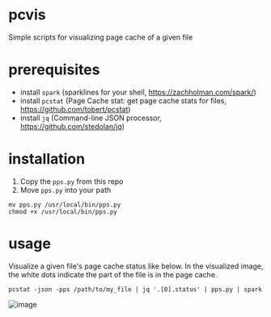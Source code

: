 # pcvis
Simple scripts for visualizing page cache of a given file

# prerequisites
* install `spark` (sparklines for your shell, https://zachholman.com/spark/)
* install `pcstat` (Page Cache stat: get page cache stats for files, https://github.com/tobert/pcstat)
* install `jq` (Command-line JSON processor, https://github.com/stedolan/jq)

# installation
1. Copy the `pps.py` from this repo
2. Move `pps.py` into your path
```
mv pps.py /usr/local/bin/pps.py
chmod +x /usr/local/bin/pps.py
```

# usage
Visualize a given file's page cache status like below. In the visualized image, the white dots indicate the part of the file is in the page cache.
```
pcstat -json -pps /path/to/my_file | jq '.[0].status' | pps.py | spark
```

![image](https://user-images.githubusercontent.com/27754/140003550-64c57ea8-fea0-47b0-bb74-56b7967ee3fe.png)
